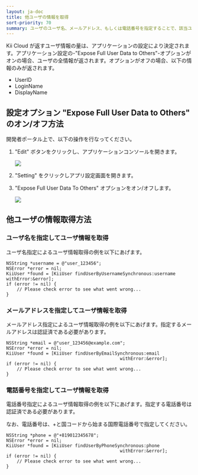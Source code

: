 ```yaml
---
layout: ja-doc
title: 他ユーザの情報を取得
sort-priority: 70
summary: ユーザのユーザ名、メールアドレス、もしくは電話番号を指定することで、該当ユーザの情報にアクセスすることができます。
---
```

Kii Cloud が返すユーザ情報の量は、アプリケーションの設定により決定されます。アプリケーション設定の-"Expose Full User Data to Others"-オプションがオンの場合、ユーザの全情報が返されます。オプションがオフの場合、以下の情報のみが返されます。

* UserID
* LoginName
* DisplayName

## 設定オプション "Expose Full User Data to Others" のオン/オフ方法

開発者ポータル上で、以下の操作を行なってください。

1. "Edit" ボタンをクリックし、アプリケーションコンソールを開きます。

    ![](01.png)
1. "Setting" をクリックしアプリ設定画面を開きます。
1. "Expose Full User Data To Others" オプションをオン/オフします。

    ![](02.png)

## 他ユーザの情報取得方法

### ユーザ名を指定してユーザ情報を取得

ユーザ名指定によるユーザ情報取得の例を以下にあげます。

```objc
NSString *username = @"user_123456";
NSError *error = nil;
KiiUser *found = [KiiUser findUserByUsernameSynchronous:username withError:&error];
if (error != nil) {
    // Please check error to see what went wrong...
}
```

### メールアドレスを指定してユーザ情報を取得

メールアドレス指定によるユーザ情報取得の例を以下にあげます。指定するメールアドレスは認証済である必要があります。

```objc
NSString *email = @"user_123456@example.com";
NSError *error = nil;
KiiUser *found = [KiiUser findUserByEmailSynchronous:email
                                           withError:&error];
if (error != nil) {
    // Please check error to see what went wrong...
}
```

### 電話番号を指定してユーザ情報を取得

電話番号指定によるユーザ情報取得の例を以下にあげます。指定する電話番号は認証済である必要があります。

なお、電話番号は、+と国コードから始まる国際電話番号で指定してください。

```objc
NSString *phone = @"+819012345678";
NSError *error = nil;
KiiUser *found = [KiiUser findUserByPhoneSynchronous:phone
                                           withError:&error];
if (error != nil) {
    // Please check error to see what went wrong...
}
```

